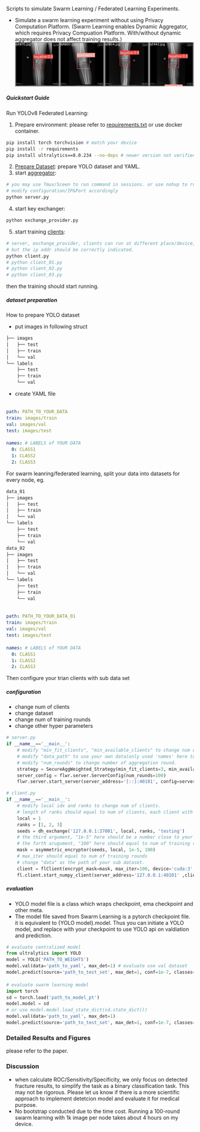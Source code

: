 Scripts to simulate Swarm Learning / Federated Learning Experiments.
- Simulate a swarm learning experiment without using Privacy Computation Platform. (Swarm Learning enables Dynamic Aggregator, which requires Privacy Compuation Platform. With/without dynamic aggregator does not affect training results.)
![result](./Results/pred.jpg)

##### Quickstart Guide
Run YOLOv8 Federated Learning:
1. Prepare environment:
please refer to [requirements.txt](../VisualFederated/requirements.txt) or use docker container.
```bash
pip install torch torchvision # match your device
pip install -r requirements
pip install ultralytics==8.0.234 --no-deps # newer version not verified
```
2. [Prepare Dataset](#dataset-preparation):
prepare YOLO dataset and YAML.
3. start [aggregator](#configuration):
```bash
# you may use Tmux/Sceen to run command in sessions. or use nohup to run in background.
# modify configuration/IP&Port accordingly 
python server.py
```
4. start key exchanger:
```bash
python exchange_provider.py
```
5. start training [clients](#configuration):
```bash
# server, exchange_provider, clients can run at different place/device, 
# but the ip addr should be correctly indicated.
python client.py
# python client_01.py
# python client_02.py
# python client_03.py
```
then the training should start running.

##### dataset preparation
How to prepare YOLO dataset
- put images in following struct
```bash
├── images
│   ├── test
│   ├── train
│   └── val
└── labels
    ├── test
    ├── train
    └── val
```
- create YAML file
```YAML

path: PATH_TO_YOUR_DATA
train: images/train
val: images/val
test: images/test

names: # LABELS of YOUR DATA
  0: CLASS1
  1: CLASS2
  2: CLASS3
```
For swarm leanring/federated learning, split your data into datasets for every node, eg.
```bash
data_01
├── images
│   ├── test
│   ├── train
│   └── val
└── labels
    ├── test
    ├── train
    └── val
data_02
├── images
│   ├── test
│   ├── train
│   └── val
└── labels
    ├── test
    ├── train
    └── val
```
```YAML

path: PATH_TO_YOUR_DATA_01
train: images/train
val: images/val
test: images/test

names: # LABELS of YOUR DATA
  0: CLASS1
  1: CLASS2
  2: CLASS3
```
Then configure your trian clients with sub data set

##### configuration
- change num of clients
- change dataset
- change num of training rounds
- change other hyper parameters
```python
# server.py
if __name__=='__main__':
    # modify "min_fit_clients", "min_available_clients" to change num of clients
    # modify "data_path" to use your own data(only used 'names' here to initiate model)
    # modify "num_rounds" to change number of aggregation round.
    strategy = SecureAggWeighted_Strategy(min_fit_clients=3, min_available_clients=3, initial_parameters=server_init_params(resume=False, data_path="data.yaml"), on_fit_config_fn=fit_config, fit_metrics_aggregation_fn=metric_aggregation)
    server_config = flwr.server.ServerConfig(num_rounds=100)
    flwr.server.start_server(server_address='[::]:40101', config=server_config, strategy=strategy)
```

```python
# client.py
if __name__=='__main__':
    # modify local idx and ranks to change num of clients.
    # length of ranks should equal to num of clients, each client with a unique rank. 
    local = 1
    ranks = [1, 2, 3]
    seeds = dh_exchange('127.0.0.1:37001', local, ranks, 'testing')
    # the third argument, "1e-5" here should be a number close to your model's learning rate.
    # the forth arugument, "100" here should equal to num of training rounds.
    mask = asymmetric_encryptor(seeds, local, 1e-5, 100)
    # max_iter should equal to num of training rounds
    # change "data" as the path of your sub dataset.
    client = flClient(encrypt_mask=mask, max_iter=100, device='cuda:3', data="data_o1.yaml", batch_size=32)
    fl.client.start_numpy_client(server_address='127.0.0.1:40101' ,client=client)
```

##### evaluation
- YOLO model file is a class which wraps checkpoint, ema checkpoint and other meta. 
- The model file saved from Swarm Learning is a pytorch checkpoint file. it is equivalent to {YOLO model}.model. Thus you can initiate a YOLO model, and replace with your checkpoint to use YOLO api on valdiation and prediction.
```python
# evaluate centralized model
from ultralytics import YOLO
model = YOLO('PATH_TO_WEIGHTS')
model.val(data='path_to_yaml', max_det=1) # evaluate use val dataset
model.predict(source='path_to_test_set', max_det=1, conf=1e-7, classes=1) # predict target class (used for diagnose)

# evaluate swarm learning model
import torch
sd = torch.load('path_to_model_pt')
model.model = sd
# or use model.model.load_state_dict(sd.state_dict())
model.val(data='path_to_yaml', max_det=1)
model.predict(source='path_to_test_set', max_det=1, conf=1e-7, classes=1)
```
### Detailed Results and Figures
please refer to the paper.

### Discussion
- when calculate ROC/Sensitivity/Specificity, we only focus on detected fracture results, to simplify the task as a binary classification task. This may not be rigorous. Please let us know if there is a more scientific approach to implement detetcion model and evaluate it for medical purpose.
- No bootstrap conducted due to the time cost. Running a 100-round swarm learning with 1k image per node takes about 4 hours on my device.